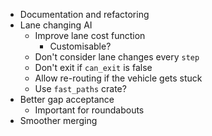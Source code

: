 - Documentation and refactoring
- Lane changing AI
  - Improve lane cost function
    - Customisable?
  - Don't consider lane changes every `step`
  - Don't exit if `can_exit` is false
  - Allow re-routing if the vehicle gets stuck
  - Use `fast_paths` crate?
- Better gap acceptance
  - Important for roundabouts
- Smoother merging